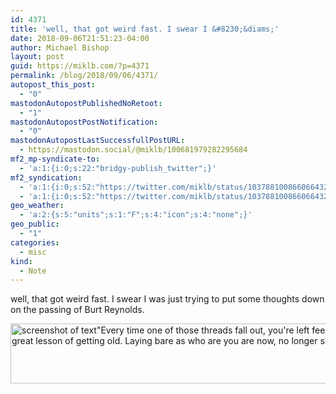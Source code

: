 ```yaml
---
id: 4371
title: 'well, that got weird fast. I swear I &#8230;&diams;'
date: 2018-09-06T21:51:23-04:00
author: Michael Bishop
layout: post
guid: https://miklb.com/?p=4371
permalink: /blog/2018/09/06/4371/
autopost_this_post:
  - "0"
mastodonAutopostPublishedNoRetoot:
  - "1"
mastodonAutopostPostNotification:
  - "0"
mastodonAutopostLastSuccessfullPostURL:
  - https://mastodon.social/@miklb/100681979282295684
mf2_mp-syndicate-to:
  - 'a:1:{i:0;s:22:"bridgy-publish_twitter";}'
mf2_syndication:
  - 'a:1:{i:0;s:52:"https://twitter.com/miklb/status/1037881008660664321";}'
  - 'a:1:{i:0;s:52:"https://twitter.com/miklb/status/1037881008660664321";}'
geo_weather:
  - 'a:2:{s:5:"units";s:1:"F";s:4:"icon";s:4:"none";}'
geo_public:
  - "1"
categories:
  - misc
kind:
  - Note
---
```

well, that got weird fast. I swear I was just trying to put some thoughts down on the passing of Burt Reynolds.

<img src="https://miklb.com/content/uploads/2018/09/wsi-imageoptim-that_got_weird_fast.jpg" alt="screenshot of text&quot;Every time one of those threads fall out, you&#039;re left feeling a little more bare. That may be the great lesson of getting old. Laying bare as who are you are now, no longer shrouded by your past.&quot;" width="781" height="96" class="u-photo alignnone size-full wp-image-4372" />